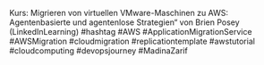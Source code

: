 Kurs: 
Migrieren von virtuellen VMware-Maschinen zu AWS: Agentenbasierte und agentenlose Strategien“ von Brien Posey
(LinkedInLearning)
#hashtag #AWS #ApplicationMigrationService #AWSMigration #cloudmigration #replicationtemplate #awstutorial #cloudcomputing #devopsjourney #MadinaZarif
